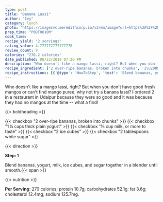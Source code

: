 ```yaml
---
type: post
title: "Banana Lassi"
author: "Ivy"
category: lunch
photo: "https://imagesvc.meredithcorp.io/v3/mm/image?url=https%3A%2F%2Fimages.media-allrecipes.com%2Fuserphotos%2F1234501.jpg"
prep_time: "P0DT0H10M"
cook_time: 
recipe_yield: "2 servings"
rating_value: 4.777777777777778
review_count: 9
calories: "270.2 calories"
date_published: 08/23/2018 07:20 PM
description: "Who doesn't like a mango lassi, right? But when you don't have good fresh mangos or can't find mango puree, why not try a banana lassi? I ordered 2 in a restaurant in Udaipur because they were so good and it was because they had no mangos at the time -- what a find!"
recipe_ingredient: ['2 over-ripe bananas, broken into chunks', '1\u2009¼ cups thick plain yogurt', '⅓ cup milk, or more to taste', '2 ice cubes', '2 tablespoons white sugar']
recipe_instructions: [{'@type': 'HowToStep', 'text': 'Blend bananas, yogurt, milk, ice cubes, and sugar together in a blender until smooth.\n'}]
---
```


Who doesn't like a mango lassi, right? But when you don't have good fresh mangos or can't find mango puree, why not try a banana lassi? I ordered 2 in a restaurant in Udaipur because they were so good and it was because they had no mangos at the time -- what a find! 

{{< boldheading >}}

{{< checkbox "2  over-ripe bananas, broken into chunks" >}}
{{< checkbox "1 ¼ cups thick plain yogurt" >}}
{{< checkbox "⅓ cup milk, or more to taste" >}}
{{< checkbox "2  ice cubes" >}}
{{< checkbox "2 tablespoons white sugar" >}}


{{< direction >}}

**Step: 1**

Blend bananas, yogurt, milk, ice cubes, and sugar together in a blender until smooth.{{< span >}}

{{< nutrition >}}

**Per Serving:** 270 calories; protein 10.7g; carbohydrates 52.1g; fat 3.6g; cholesterol 12.4mg; sodium 125.7mg.